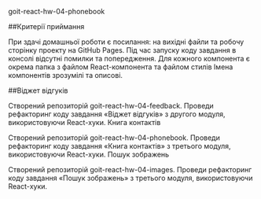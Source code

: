 goit-react-hw-04-phonebook

##Критерії приймання

При здачі домашньої роботи є посилання: на вихідні файли та робочу сторінку проекту на GitHub Pages.
Під час запуску коду завдання в консолі відсутні помилки та попередження.
Для кожного компонента є окрема папка з файлом React-компонента та файлом стилів
Імена компонентів зрозумілі та описові.


##Віджет відгуків

Створений репозиторій goit-react-hw-04-feedback.
Проведи рефакторинг коду завдання «Віджет відгуків» з другого модуля, використовуючи React-хуки.
Книга контактів

Створений репозиторій goit-react-hw-04-phonebook.
Проведи рефакторинг коду завдання «Книга контактів» з третього модуля, використовуючи React-хуки.
Пошук зображень

Створений репозиторій goit-react-hw-04-images.
Проведи рефакторинг коду завдання «Пошук зображень» з третього модуля, використовуючи React-хуки.

